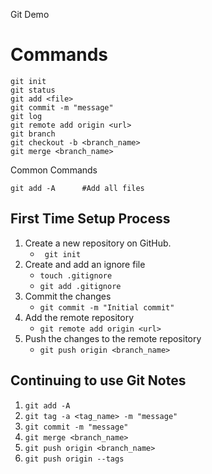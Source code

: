 Git Demo

# Commands

``` 
git init
git status
git add <file>
git commit -m "message"
git log
git remote add origin <url>
git branch
git checkout -b <branch_name>
git merge <branch_name>
```

Common Commands
```
git add -A      #Add all files
```

## First Time Setup Process
1. Create a new repository on GitHub.
    - ``` git init```
2. Create and add an ignore file
    - ```touch .gitignore```
    - ```git add .gitignore```
3. Commit the changes
    - ```git commit -m "Initial commit"```
4. Add the remote repository
    - ```git remote add origin <url>```
5. Push the changes to the remote repository
    - ```git push origin <branch_name>```

## Continuing to use Git Notes
1. ```git add -A```
1. ```git tag -a <tag_name> -m "message"```
2. ```git commit -m "message"```
3. ```git merge <branch_name>```
3. ```git push origin <branch_name>```
1. ```git push origin --tags```